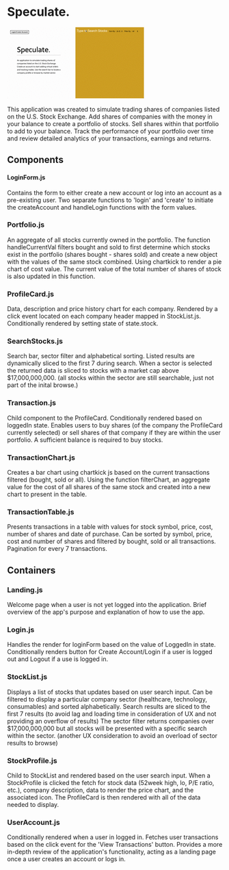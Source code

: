 # Speculate.

![short-demo-main](src/assets/short-demo-main.gif)

This application was created to simulate trading shares of companies listed on the U.S. Stock Exchange. Add shares of companies with the money in your balance to create a portfolio of stocks. Sell shares within that portfolio to add to your balance. Track the performance of your portfolio over time and review detailed analytics of your transactions, earnings and returns.

## Components

#### LoginForm.js

Contains the form to either create a new account or log into an account as a pre-existing user. Two separate functions to 'login' and 'create' to initiate the createAccount and handleLogin functions with the form values.

### Portfolio.js

An aggregate of all stocks currently owned in the portfolio. The function handleCurrentVal filters bought and sold to first determine which stocks exist in the portfolio (shares bought - shares sold) and create a new object with the values of the same stock combined. Using chartkick to render a pie chart of cost value. The current value of the total number of shares of stock is also updated in this function.

### ProfileCard.js

Data, description and price history chart for each company. Rendered by a click event located on each company header mapped in StockList.js. Conditionally rendered by setting state of state.stock.

### SearchStocks.js

Search bar, sector filter and alphabetical sorting. Listed results are dynamically sliced to the first 7 during search. When a sector is selected the returned data is sliced to stocks with a market cap above $17,000,000,000. (all stocks within the sector are still searchable, just not part of the inital browse.)

### Transaction.js

Child component to the ProfileCard. Conditionally rendered based on loggedIn state. Enables users to buy shares (of the company the ProfileCard currently selected) or sell shares of that company if they are within the user portfolio. A sufficient balance is required to buy stocks.

### TransactionChart.js

Creates a bar chart using chartkick js based on the current transactions filtered (bought, sold or all). Using the function filterChart, an aggregate value for the cost of all shares of the same stock and created into a new chart to present in the table.

### TransactionTable.js

Presents transactions in a table with values for stock symbol, price, cost, number of shares and date of purchase. Can be sorted by symbol, price, cost and number of shares and filtered by bought, sold or all transactions. Pagination for every 7 transactions.

## Containers

### Landing.js

Welcome page when a user is not yet logged into the application. Brief overview of the app's purpose and explanation of how to use the app.

### Login.js

Handles the render for loginForm based on the value of LoggedIn in state. Conditionally renders button for Create Account/Login if a user is logged out and Logout if a use is logged in.

### StockList.js

Displays a list of stocks that updates based on user search input. Can be filtered to display a particular company sector (healthcare, technology, consumables) and sorted alphabetically. Search results are sliced to the first 7 results (to avoid lag and loading time in consideration of  UX and not providing an overflow of results) The sector filter returns companies over $17,000,000,000 but all stocks will be presented with a specific search within the sector. (another UX consideration to avoid an overload of sector results to browse)

### StockProfile.js

Child to StockList and rendered based on the user search input. When a StockProfile is clicked the fetch for stock data (52week high, lo, P/E ratio, etc.), company description, data to render the price chart, and the associated icon. The ProfileCard is then rendered with all of the data needed to display.

### UserAccount.js

Conditionally rendered when a user in logged in. Fetches user transactions based on the click event for the 'View Transactions' button. Provides a more in-depth review of the application's functionality, acting as a landing page once a user creates an account or logs in.
